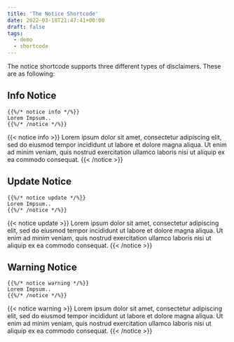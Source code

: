 ```yaml
---
title: 'The Notice Shortcode'
date: 2022-03-18T21:47:41+00:00
draft: false
tags:
  - demo
  - shortcode
---
```


The notice shortcode supports three different types of disclaimers. These are as following:

## Info Notice

```
{{%/* notice info */%}}
Lorem Impsum..
{{%/* /notice */%}}
```

{{< notice info >}}
Lorem ipsum dolor sit amet, consectetur adipiscing elit, sed do eiusmod tempor incididunt ut labore et dolore magna aliqua. Ut enim ad minim veniam, quis nostrud exercitation ullamco laboris nisi ut aliquip ex ea commodo consequat.
{{< /notice >}}

## Update Notice

```
{{%/* notice update */%}}
Lorem Impsum..
{{%/* /notice */%}}
```

{{< notice update >}}
Lorem ipsum dolor sit amet, consectetur adipiscing elit, sed do eiusmod tempor incididunt ut labore et dolore magna aliqua. Ut enim ad minim veniam, quis nostrud exercitation ullamco laboris nisi ut aliquip ex ea commodo consequat.
{{< /notice >}}

## Warning Notice

```
{{%/* notice warning */%}}
Lorem Impsum..
{{%/* /notice */%}}
```

{{< notice warning >}}
Lorem ipsum dolor sit amet, consectetur adipiscing elit, sed do eiusmod tempor incididunt ut labore et dolore magna aliqua. Ut enim ad minim veniam, quis nostrud exercitation ullamco laboris nisi ut aliquip ex ea commodo consequat.
{{< /notice >}}
